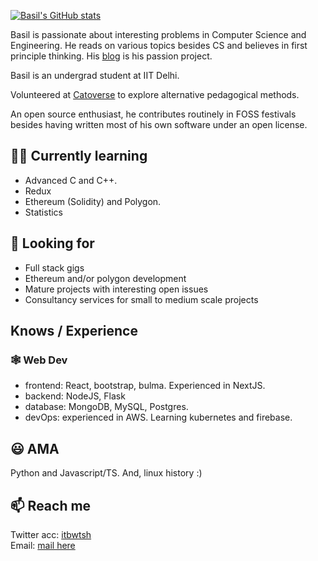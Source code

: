 
[![Basil's GitHub stats](https://github-readme-stats.vercel.app/api?username=basil08&show_icons=true&theme=dark)](https://github.com/anuraghazra/github-readme-stats)

Basil is passionate about interesting problems in Computer Science and Engineering. He reads on various topics besides CS and believes in first principle thinking. His [blog](https://basil08.github.io) is his passion project.

Basil is an undergrad student at IIT Delhi.

Volunteered at [Catoverse](https://cato.tv) to explore alternative pedagogical methods. 

An open source enthusiast, he contributes routinely in FOSS festivals besides having written most of his own software under an open license.  

## 👨‍💻 Currently learning

- Advanced C and C++. 
- Redux
- Ethereum (Solidity) and Polygon. 
- Statistics  

## 👀 Looking for 

- Full stack gigs
- Ethereum and/or polygon development
- Mature projects with interesting open issues
- Consultancy services for small to medium scale projects

## Knows / Experience 

### 🕸️ Web Dev

- frontend: React, bootstrap, bulma. Experienced in NextJS.
- backend: NodeJS, Flask
- database: MongoDB, MySQL, Postgres.
- devOps: experienced in AWS. Learning kubernetes and firebase. 

## 😃 AMA  

Python and Javascript/TS. And, linux history :)  

## 📫 Reach me 

Twitter acc: [itbwtsh](https://twitter.com/itbwtsh)    
Email: [mail here](mailto:gs454236@gmail.com)


<!--
**basil08/basil08** is a ✨ _special_ ✨ repository because its `README.md` (this file) appears on your GitHub profile.

Here are some ideas to get you started:
-->
